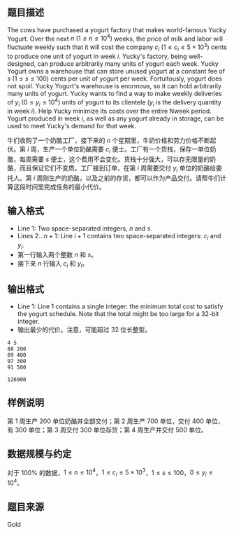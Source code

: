 ## 题目描述
The cows have purchased a yogurt factory that makes world-famous Yucky Yogurt. Over the next $n \ (1 \le n \le 10^4)$ weeks, the price of milk and labor will fluctuate weekly such that it will cost the company $c_i \ (1 \le c_i \le 5\times 10^3)$ cents to produce one unit of yogurt in week $i$. Yucky's factory, being well-designed, can produce arbitrarily many units of yogurt each week. Yucky Yogurt owns a warehouse that can store unused yogurt at a constant fee of $s \ (1 \le s \le 100)$ cents per unit of yogurt per week. Fortuitously, yogurt does not spoil. Yucky Yogurt's warehouse is enormous, so it can hold arbitrarily many units of yogurt. Yucky wants to find a way to make weekly deliveries of $y_i \ (0 \le y_i \le 10^4)$ units of yogurt to its clientele ($y_i$ is the delivery quantity in week $i$). Help Yucky minimize its costs over the entire Nweek period. Yogurt produced in week $i$, as well as any yogurt already in storage, can be used to meet Yucky's demand for that week.

牛们收购了一个奶酪工厂，接下来的 $n$ 个星期里，牛奶价格和劳力价格不断起伏。第 $i$ 周，生产一个单位奶酪需要 $c_i$ 便士。工厂有一个货栈，保存一单位奶酪，每周需要 $s$ 便士，这个费用不会变化。货栈十分强大，可以存无限量的奶酪，而且保证它们不变质。工厂接到订单，在第 $i$ 周需要交付 $y_i$ 单位的奶酪给委托人。第 $i$ 周刚生产的奶酪，以及之前的存货，都可以作为产品交付。请帮牛们计算这段时间里完成任务的最小代价。
## 输入格式
* Line $1$: Two space-separated integers, $n$ and $s$.
* Lines $2\dots n+1$: Line $i+1$ contains two space-separated integers: $c_i$ and $y_i$.
* 第一行输入两个整数 $n$ 和 $s$。
* 接下来 $n$ 行输入 $c_i$ 和 $y_i$。
## 输出格式
* Line $1$: Line $1$ contains a single integer: the minimum total cost to satisfy the yogurt schedule. Note that the total might be too large for a 32-bit integer.
* 输出最少的代价。注意，可能超过 32 位长整型。
```input1
4 5
88 200
89 400
97 300
91 500
```
```output1
126900
```
## 样例说明
第 $1$ 周生产 $200$ 单位奶酪并全部交付；第 $2$ 周生产 $700$ 单位，交付 $400$ 单位，有 $300$ 单位；第 $3$ 周交付 $300$ 单位存货；第 $4$ 周生产并交付 $500$ 单位。
## 数据规模与约定
对于 $100\%$ 的数据，$1\le n\le 10^4$，$1 \leq c_i \leq 5\times 10^3$，$1 \leq s \leq 100$，$0 \leq y_i \leq 10^4$。
## 题目来源
Gold